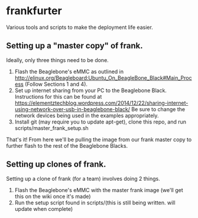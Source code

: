 # frankfurter
Various tools and scripts to make the deployment life easier.

## Setting up a "master copy" of frank.
Ideally, only three things need to be done.

1. Flash the Beaglebone's eMMC as outlined in
http://elinux.org/Beagleboard:Ubuntu_On_BeagleBone_Black#Main_Process (Follow Sections 1 and 4).
2. Set up internet sharing from your PC to the Beaglebone Black. Instructions for this can be found
at https://elementztechblog.wordpress.com/2014/12/22/sharing-internet-using-network-over-usb-in-beaglebone-black/
Be sure to change the network devices being used in the examples appropriately.
3. Install git (may require you to update apt-get), clone this repo, and run
scripts/master_frank_setup.sh

That's it! From here we'll be pulling the image from our frank master copy to further flash to the
rest of the Beaglebone Blacks.

## Setting up clones of frank.
Setting up a clone of frank (for a team) involves doing 2 things.

1. Flash the Beaglebone's eMMC with the master frank image (we'll get this on the wiki once it's made)
2. Run the setup script found in scripts/(this is still being written. will update when complete)
